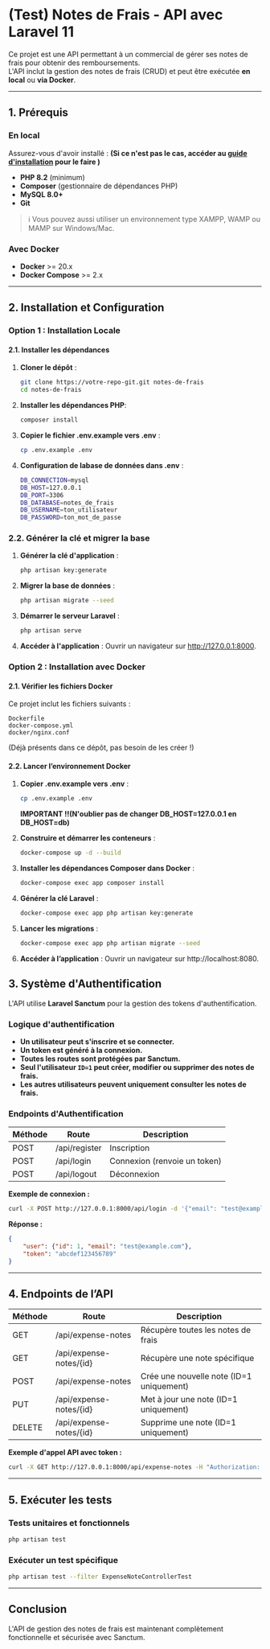 #  (Test) Notes de Frais - API avec Laravel 11

Ce projet est une API permettant à un commercial de gérer ses notes de frais pour obtenir des remboursements.  
L'API inclut la gestion des notes de frais (CRUD) et peut être exécutée **en local** ou **via Docker**.  

---

##  1. Prérequis

###  En local
Assurez-vous d'avoir installé : **(Si ce n'est pas le cas, accéder au [guide d'installation](INSTALLATION.md) pour le faire )**
- **PHP 8.2** (minimum)
- **Composer** (gestionnaire de dépendances PHP)
- **MySQL 8.0+**
- **Git**

> ℹ️ Vous pouvez aussi utiliser un environnement type XAMPP, WAMP ou MAMP sur Windows/Mac.

###  Avec Docker
- **Docker** >= 20.x
- **Docker Compose** >= 2.x

---

##  2. Installation et Configuration

###  **Option 1 : Installation Locale**

#### 2.1. Installer les dépendances
1. **Cloner le dépôt** :
   ```bash
   git clone https://votre-repo-git.git notes-de-frais
   cd notes-de-frais
   ```
2. **Installer les dépendances PHP**:
    
    ```bash
    composer install
    ```

3. **Copier le fichier .env.example vers .env** :
    
    ```bash
    cp .env.example .env
    ```

4. **Configuration de labase de données dans .env** :
    ```bash
    DB_CONNECTION=mysql
    DB_HOST=127.0.0.1
    DB_PORT=3306
    DB_DATABASE=notes_de_frais
    DB_USERNAME=ton_utilisateur
    DB_PASSWORD=ton_mot_de_passe
    ```    
### 2.2. Générer la clé et migrer la base
1. **Générer la clé d'application** :
    ```bash
    php artisan key:generate
    ```
2. **Migrer la base de données** :
    ```bash
    php artisan migrate --seed
    ```
3. **Démarrer le serveur Laravel** :
    ```bash
    php artisan serve
    ```
4. **Accéder à l'application** :
Ouvrir un navigateur sur http://127.0.0.1:8000.



###  **Option 2 : Installation avec Docker**

#### 2.1. Vérifier les fichiers Docker

Ce projet inclut les fichiers suivants :

    Dockerfile
    docker-compose.yml
    docker/nginx.conf

(Déjà présents dans ce dépôt, pas besoin de les créer !)

#### 2.2. Lancer l’environnement Docker

1. **Copier .env.example vers .env** :
    ```bash
    cp .env.example .env
    ```
    **IMPORTANT !!(N'oublier pas de changer  DB_HOST=127.0.0.1 en  DB_HOST=db)**

2. **Construire et démarrer les conteneurs** :
    ```bash
    docker-compose up -d --build
    ```

3. **Installer les dépendances Composer dans Docker** :
    ```bash
    docker-compose exec app composer install
    ```

4. **Générer la clé Laravel** :
    ```bash
    docker-compose exec app php artisan key:generate
    ```

5. **Lancer les migrations** :
    ```bash
    docker-compose exec app php artisan migrate --seed
    ```

6. **Accéder à l’application** :
    Ouvrir un navigateur sur http://localhost:8080.

## 3. Système d'Authentification

L'API utilise **Laravel Sanctum** pour la gestion des tokens d'authentification.

###  Logique d'authentification
- **Un utilisateur peut s'inscrire et se connecter.**
- **Un token est généré à la connexion.**
- **Toutes les routes sont protégées par Sanctum.**
- **Seul l'utilisateur `ID=1` peut créer, modifier ou supprimer des notes de frais.**
- **Les autres utilisateurs peuvent uniquement consulter les notes de frais.**

###  Endpoints d'Authentification
| Méthode | Route              | Description              |
|----------|-------------------|-------------------------|
| POST     | /api/register     | Inscription             |
| POST     | /api/login        | Connexion (renvoie un token) |
| POST     | /api/logout       | Déconnexion            |

**Exemple de connexion :**
```bash
curl -X POST http://127.0.0.1:8000/api/login -d '{"email": "test@example.com", "password": "password"}' -H "Content-Type: application/json"
```
**Réponse :**
```json
{
    "user": {"id": 1, "email": "test@example.com"},
    "token": "abcdef123456789"
}
```

---

##  4. Endpoints de l’API

| Méthode | Route                   | Description                               |
|----------|-------------------------|-------------------------------------------|
| GET      | /api/expense-notes      | Récupère toutes les notes de frais     |
| GET      | /api/expense-notes/{id} | Récupère une note spécifique         |
| POST     | /api/expense-notes      | Crée une nouvelle note (ID=1 uniquement) |
| PUT      | /api/expense-notes/{id} | Met à jour une note (ID=1 uniquement)  |
| DELETE   | /api/expense-notes/{id} | Supprime une note (ID=1 uniquement)    |

**Exemple d'appel API avec token :**
```bash
curl -X GET http://127.0.0.1:8000/api/expense-notes -H "Authorization: Bearer abcdef123456789"
```

---

## 5. Exécuter les tests

###  Tests unitaires et fonctionnels
```bash
php artisan test
```
###  Exécuter un test spécifique
```bash
php artisan test --filter ExpenseNoteControllerTest
```

---

##  Conclusion
L'API de gestion des notes de frais est maintenant complètement fonctionnelle et sécurisée avec Sanctum.


